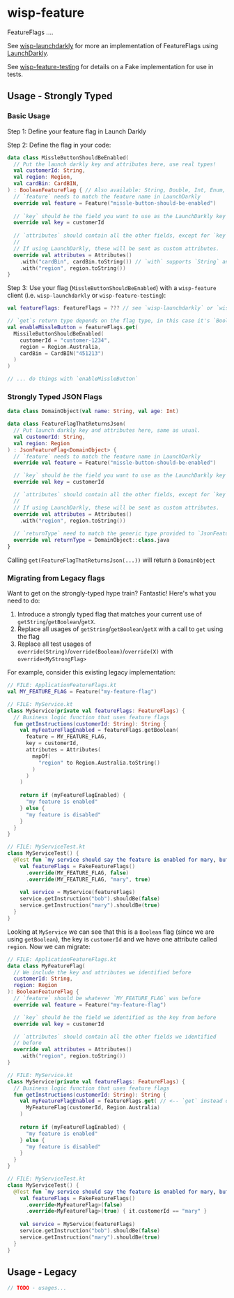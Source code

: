 # wisp-feature

FeatureFlags ....

See [wisp-launchdarkly](https://github.com/cashapp/wisp/tree/master/wisp-launchdarkly) for more an implementation of
FeatureFlags using [LaunchDarkly](https://launchdarkly.com/).

See [wisp-feature-testing](https://github.com/cashapp/wisp/tree/master/wisp-feature-testing)
for details on a Fake implementation for use in tests.

## Usage - Strongly Typed

### Basic Usage

Step 1: Define your feature flag in Launch Darkly

Step 2: Define the flag in your code:

```kotlin
data class MissleButtonShouldBeEnabled(
  // Put the launch darkly key and attributes here, use real types!
  val customerId: String,
  val region: Region,
  val cardBin: CardBIN,
) : BooleanFeatureFlag { // Also available: String, Double, Int, Enum, Json
  // `feature` needs to match the feature name in LaunchDarkly
  override val feature = Feature("missle-button-should-be-enabled")
  
  // `key` should be the field you want to use as the LaunchDarkly key
  override val key = customerId
  
  // `attributes` should contain all the other fields, except for `key`. 
  //
  // If using LaunchDarkly, these will be sent as custom attributes.
  override val attributes = Attributes()
    .with("cardBin", cardBin.toString()) // `with` supports `String` and `Number`
    .with("region", region.toString())
}
```

Step 3: Use your flag (`MissleButtonShouldBeEnabled`) with a `wisp-feature` client (i.e. `wisp-launchdarkly`
or `wisp-feature-testing`):

```kotlin
val featureFlags: FeatureFlags = ??? // see `wisp-launchdarkly` or `wisp-feature-testing` for how to get `featureFlags`

// `get`s return type depends on the flag type, in this case it's `Boolean`
val enableMissleButton = featureFlags.get(
  MissileButtonShouldBeEnabled(
    customerId = "customer-1234",
    region = Region.Australia,
    cardBin = CardBIN("451213")
  )
)

// ... do things with `enableMissleButton`
```

### Strongly Typed JSON Flags

```kotlin
data class DomainObject(val name: String, val age: Int)

data class FeatureFlagThatReturnsJson(
  // Put launch darkly key and attributes here, same as usual.  
  val customerId: String,
  val region: Region
) : JsonFeatureFlag<DomainObject> {
  // `feature` needs to match the feature name in LaunchDarkly
  override val feature = Feature("missle-button-should-be-enabled")

  // `key` should be the field you want to use as the LaunchDarkly key
  override val key = customerId

  // `attributes` should contain all the other fields, except for `key`. 
  //
  // If using LaunchDarkly, these will be sent as custom attributes.
  override val attributes = Attributes()
    .with("region", region.toString())
    
  // `returnType` need to match the generic type provided to `JsonFeatureFlag  
  override val returnType = DomainObject::class.java  
}
```

Calling `get(FeatureFlagThatReturnsJson(...))` will return a `DomainObject`

### Migrating from Legacy flags

Want to get on the strongly-typed hype train? Fantastic! Here's what you need to do:

1. Introduce a strongly typed flag that matches your current use of `getString`/`getBoolean`/`getX`.
1. Replace all usages of `getString`/`getBoolean`/`getX` with a call to `get` using the flag
1. Replace all test usages of `override(String)`/`override(Boolean)`/`override(X)` with `override<MyStrongFlag>`

For example, consider this existing legacy implementation:

```kotlin
// FILE: ApplicationFeatureFlags.kt
val MY_FEATURE_FLAG = Feature("my-feature-flag")

// FILE: MyService.kt
class MyService(private val featureFlags: FeatureFlags) {
  // Business logic function that uses feature flags
  fun getInstructions(customerId: String): String {
    val myFeatureFlagEnabled = featureFlags.getBoolean(
      feature = MY_FEATURE_FLAG,
      key = customerId,
      attributes = Attributes(
        mapOf(
          "region" to Region.Australia.toString()
        )
      )
    )
    
    return if (myFeatureFlagEnabled) {
      "my feature is enabled"
    } else {
      "my feature is disabled"
    }
  }
}

// FILE: MyServiceTest.kt
class MyServiceTest() {
  @Test fun `my service should say the feature is enabled for mary, but disabled otherwise`() {
    val featureFlags = FakeFeatureFlags()
      .override(MY_FEATURE_FLAG, false)
      .override(MY_FEATURE_FLAG, "mary", true)
      
    val service = MyService(featureFlags)
    service.getInstruction("bob").shouldBe(false)
    service.getInstruction("mary").shouldBe(true)
  }
}
```

Looking at `MyService` we can see that this is a `Boolean` flag (since we are using `getBoolean`), the key is
`customerId` and we have one attribute called `region`. Now we can migrate:

```kotlin
// FILE: ApplicationFeatureFlags.kt
data class MyFeatureFlag(
  // We include the key and attributes we identified before
  customerId: String,
  region: Region
): BooleanFeatureFlag { 
  // `feature` should be whatever `MY_FEATURE_FLAG` was before
  override val feature = Feature("my-feature-flag")

  // `key` should be the field we identified as the key from before
  override val key = customerId

  // `attributes` should contain all the other fields we identified
  // before
  override val attributes = Attributes()
    .with("region", region.toString())
}

// FILE: MyService.kt
class MyService(private val featureFlags: FeatureFlags) {
  // Business logic function that uses feature flags
  fun getInstructions(customerId: String): String {
    val myFeatureFlagEnabled = featureFlags.get( // <-- `get` instead of `getBoolean`
      MyFeatureFlag(customerId, Region.Australia)
    )
    
    return if (myFeatureFlagEnabled) {
      "my feature is enabled"
    } else {
      "my feature is disabled"
    }
  }
}

// FILE: MyServiceTest.kt
class MyServiceTest() {
  @Test fun `my service should say the feature is enabled for mary, but disabled otherwise`() {
    val featureFlags = FakeFeatureFlags()
      .override<MyFeatureFlag>(false)
      .override<MyFeatureFlag>(true) { it.customerId == "mary" }
      
    val service = MyService(featureFlags)
    service.getInstruction("bob").shouldBe(false)
    service.getInstruction("mary").shouldBe(true)
  }
}
```

## Usage - Legacy

```kotlin
// TODO - usages...
```
